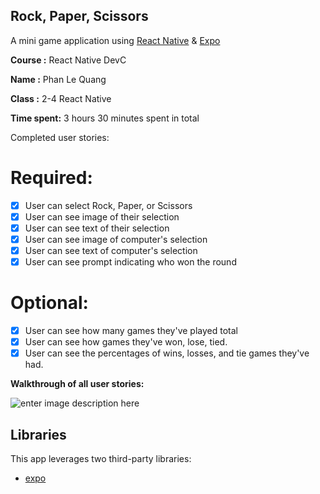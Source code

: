 
  

## Rock, Paper, Scissors

A mini game application using  [React Native](https://facebook.github.io/react-native/)  &  [Expo](https://expo.io/)
  

**Course :** React Native DevC

**Name :** Phan Le Quang

**Class :** 2-4 React Native

  

**Time spent:** 3 hours 30 minutes spent in total

  

Completed user stories:

  

# Required: 
-   [x] User can select Rock, Paper, or Scissors
-   [x] User can see image of their selection
-   [x] User can see text of their selection
-   [x] User can see image of computer's selection
-   [x] User can see text of computer's selection
-   [x] User can see prompt indicating who won the round
# Optional:
-   [X] User can see how many games they've played total
-   [X] User can see how games they've won, lose, tied.
-   [X] User can see the percentages of wins, losses, and tie games they've had.

**Walkthrough of all user stories:**

 ![enter image description here](https://media.giphy.com/media/lPXIpkkC7BoEa63Khj/giphy.gif)

## [](https://github.com/codepath/android-rottentomatoes-demo/blob/submission/README.md#libraries)Libraries

  

This app leverages two third-party libraries:
- [expo](https://expo.io/) 
